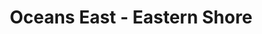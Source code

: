 ---
title: "Oceans East - Eastern Shore"
url: /townsend/oceans-east-eastern-shore/
shop: fishing
---